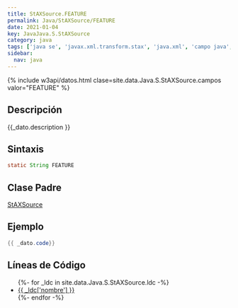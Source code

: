 ```yaml
---
title: StAXSource.FEATURE
permalink: Java/StAXSource/FEATURE
date: 2021-01-04
key: JavaJava.S.StAXSource
category: java
tags: ['java se', 'javax.xml.transform.stax', 'java.xml', 'campo java', 'Java 1.6']
sidebar: 
  nav: java
---
```


{% include w3api/datos.html clase=site.data.Java.S.StAXSource.campos valor="FEATURE" %}

## Descripción
{{_dato.description }}

## Sintaxis
~~~java
static String FEATURE
~~~

## Clase Padre
[StAXSource](/Java/StAXSource/)

## Ejemplo
~~~java
{{ _dato.code}}
~~~

## Líneas de Código
<ul>
{%- for _ldc in site.data.Java.S.StAXSource.ldc -%}
   <li>
       <a href="{{_ldc['url'] }}">{{ _ldc['nombre'] }}</a>
   </li>
{%- endfor -%}
</ul>
